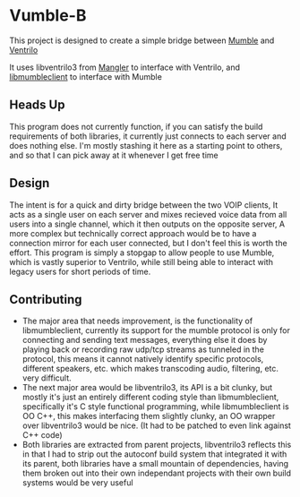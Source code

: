 # Vumble-B

This project is designed to create a simple bridge between [Mumble](http://mumble.sourceforge.net/) and [Ventrilo](http://www.ventrilo.com/)

It uses libventrilo3 from [Mangler](http://www.mangler.org/) to interface with Ventrilo, and [libmumbleclient](https://github.com/pcgod/libmumbleclient) to interface
with Mumble

## Heads Up
 
This program does not currently function, if you can satisfy the build requirements of both libraries, it currently just connects
to each server and does nothing else. I'm mostly stashing it here as a starting point to others, and so that I can pick away at it
whenever I get free time

## Design

The intent is for a quick and dirty bridge between the two VOIP clients, It acts as a single user on each server and mixes recieved
voice data from all users into a single channel, which it then outputs on the opposite server, A more complex but technically correct
approach would be to have a connection mirror for each user connected, but I don't feel this is worth the effort. This program is simply
a stopgap to allow people to use Mumble, which is vastly superior to Ventrilo, while still being able to interact with legacy users for
short periods of time.

## Contributing

* The major area that needs improvement, is the functionality of libmumbleclient, currently its support for the mumble protocol is only
for connecting and sending text messages, everything else it does by playing back or recording raw udp/tcp streams as tunneled in the protocol,
this means it cannot natively identify specific protocols, different speakers, etc. which makes transcoding audio, filtering, etc. very difficult.
* The next major area would be libventrilo3, its API is a bit clunky, but mostly it's just an entirely different coding style than libmumbleclient, 
specifically it's C style functional programming, while libmumbleclient is OO C++, this makes interfacing them slightly clunky, an OO wrapper over
libventrilo3 would be nice. (It had to be patched to even link against C++ code)
* Both libraries are extracted from parent projects, libventrilo3 reflects this in that I had to strip out the autoconf build system that integrated
it with its parent, both libraries have a small mountain of dependencies, having them broken out into their own independant projects with their own
build systems would be very useful

